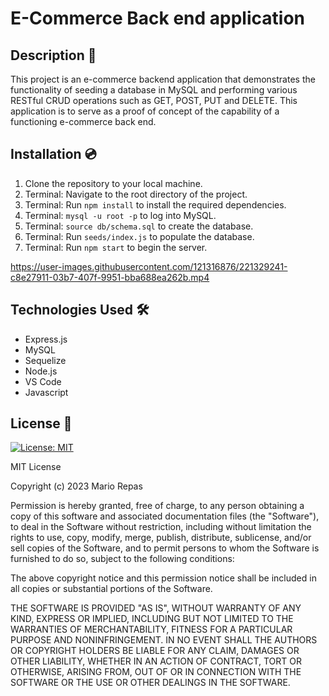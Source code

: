 # E-Commerce Back end application

## Description 📜

This project is an e-commerce backend application that demonstrates the functionality of seeding a database in MySQL and performing various RESTful CRUD operations such as GET, POST, PUT and DELETE. This application is to serve as a proof of concept of the capability of a functioning e-commerce back end.

## Installation 💿

1. Clone the repository to your local machine.
2. Terminal: Navigate to the root directory of the project.
3. Terminal: Run `npm install` to install the required dependencies.
4. Terminal: `mysql -u root -p` to log into MySQL.
5. Terminal: `source db/schema.sql` to create the database.
6. Terminal: Run `seeds/index.js` to populate the database.
7. Terminal: Run `npm start` to begin the server.


https://user-images.githubusercontent.com/121316876/221329241-c8e27911-03b7-407f-9951-bba688ea262b.mp4


## Technologies Used 🛠️

* Express.js
* MySQL
* Sequelize
* Node.js
* VS Code
* Javascript

## License 📝

[![License: MIT](https://img.shields.io/badge/License-MIT-yellow.svg)](https://opensource.org/licenses/MIT)

MIT License

Copyright (c) 2023 Mario Repas

Permission is hereby granted, free of charge, to any person obtaining a copy of this software and associated documentation files (the "Software"), to deal in the Software without restriction, including without limitation the rights to use, copy, modify, merge, publish, distribute, sublicense, and/or sell copies of the Software, and to permit persons to whom the Software is furnished to do so, subject to the following conditions:

The above copyright notice and this permission notice shall be included in all copies or substantial portions of the Software.

THE SOFTWARE IS PROVIDED "AS IS", WITHOUT WARRANTY OF ANY KIND, EXPRESS OR IMPLIED, INCLUDING BUT NOT LIMITED TO THE WARRANTIES OF MERCHANTABILITY, FITNESS FOR A PARTICULAR PURPOSE AND NONINFRINGEMENT. IN NO EVENT SHALL THE AUTHORS OR COPYRIGHT HOLDERS BE LIABLE FOR ANY CLAIM, DAMAGES OR OTHER LIABILITY, WHETHER IN AN ACTION OF CONTRACT, TORT OR OTHERWISE, ARISING FROM, OUT OF OR IN CONNECTION WITH THE SOFTWARE OR THE USE OR OTHER DEALINGS IN THE SOFTWARE.
